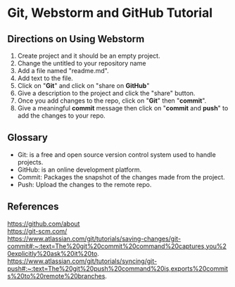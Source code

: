 # Git, Webstorm and GitHub Tutorial
## Directions on Using Webstorm
1. Create project and it should be an empty project. 
2. Change the untitled to your repository name
3. Add a file named "readme.md".
4. Add text to the file.
5. Click on "**Git**" and click on "share on **GitHub**"
6. Give a description to the project and click the "share" button. 
7. Once you add changes to the repo, click on "**Git**" then "**commit**".
8. Give a meaningful **commit** message then click on "**commit** and **push**" to add the changes to your repo.
## Glossary
* Git: is a free and open source version control system used to handle projects.
* GitHub: is an online development platform.
* Commit: Packages the snapshot of the changes made from the project.
* Push: Upload the changes to the remote repo.
## References
https://github.com/about \
https://git-scm.com/ \
https://www.atlassian.com/git/tutorials/saving-changes/git-commit#:~:text=The%20git%20commit%20command%20captures,you%20explicitly%20ask%20it%20to. \
https://www.atlassian.com/git/tutorials/syncing/git-push#:~:text=The%20git%20push%20command%20is,exports%20commits%20to%20remote%20branches.
